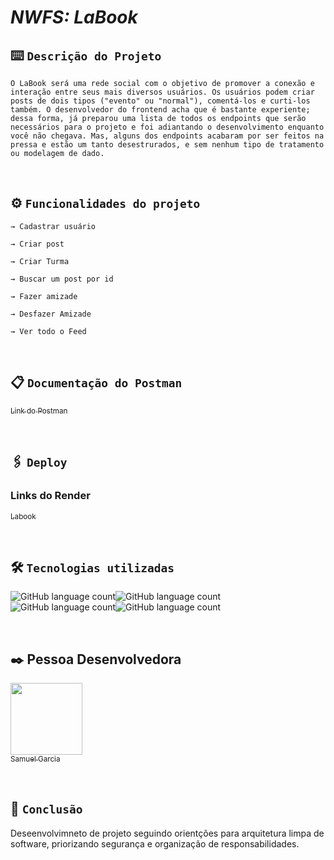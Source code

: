 # _NWFS: LaBook_

## ⌨️ `Descrição do Projeto`
```
O LaBook será uma rede social com o objetivo de promover a conexão e interação entre seus mais diversos usuários. Os usuários podem criar posts de dois tipos ("evento" ou "normal"), comentá-los e curti-los também. O desenvolvedor do frontend acha que é bastante experiente; dessa forma, já preparou uma lista de todos os endpoints que serão necessários para o projeto e foi adiantando o desenvolvimento enquanto você não chegava. Mas, alguns dos endpoints acabaram por ser feitos na pressa e estão um tanto desestrurados, e sem nenhum tipo de tratamento ou modelagem de dado.
```
<br>

## ⚙️ `Funcionalidades do projeto`
```
→ Cadastrar usuário

→ Criar post

→ Criar Turma

→ Buscar um post por id

→ Fazer amizade

→ Desfazer Amizade

→ Ver todo o Feed

```
<br>

## 📋 `Documentação do Postman`

[<sub>Link do Postman</sub>](https://documenter.getpostman.com/view/22363573/2s935mtRPW) 

<br>


## 🖇️ `Deploy`
### Links do Render

[<sub>Labook</sub>](https://labook-7e7p.onrender.com) 

<br>

##  🛠️ `Tecnologias utilizadas`

![GitHub language count](https://img.shields.io/badge/JavaScript-323330?style=for-the-badge&logo=javascript&logoColor=F7DF1E)![GitHub language count](https://img.shields.io/badge/TypeScript-007ACC?style=for-the-badge&logo=typescript&logoColor=white)![GitHub language count](https://img.shields.io/badge/Node.js-43853D?style=for-the-badge&logo=node.js&logoColor=white)![GitHub language count](https://img.shields.io/badge/MySQL-00000F?style=for-the-badge&logo=mysql&logoColor=white)

<br>

## ✒️ Pessoa Desenvolvedora

  [<img src="https://avatars.githubusercontent.com/u/102331990?v=4" width=115><br><sub>Samuel Garcia</sub>](https://github.com/Samuca010)

<br>

## 📌 `Conclusão`

Deseenvolvimneto de projeto seguindo orientções para arquitetura limpa de software, priorizando segurança e organização de responsabilidades.
